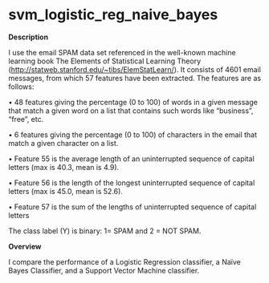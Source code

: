 # svm_logistic_reg_naive_bayes

**Description**

I use the email SPAM data set referenced in the well-known machine
learning book The Elements of Statistical Learning Theory
(http://statweb.stanford.edu/~tibs/ElemStatLearn/). It consists of 4601 email messages, from
which 57 features have been extracted. The features are as follows:

• 48 features giving the percentage (0 to 100) of words in a given message that match a
given word on a list that contains such words like “business”, “free”, etc.

• 6 features giving the percentage (0 to 100) of characters in the email that match a given
character on a list.

• Feature 55 is the average length of an uninterrupted sequence of capital letters (max is
40.3, mean is 4.9).

• Feature 56 is the length of the longest uninterrupted sequence of capital letters (max is
45.0, mean is 52.6).

• Feature 57 is the sum of the lengths of uninterrupted sequence of capital letters

The class label (Y) is binary: 1= SPAM and 2 = NOT SPAM.

**Overview**

I compare the performance of a Logistic Regression classifier, a Naïve Bayes Classifier,
and a Support Vector Machine classifier.
